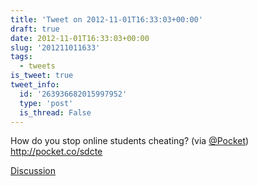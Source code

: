 ```yaml
---
title: 'Tweet on 2012-11-01T16:33:03+00:00'
draft: true
date: 2012-11-01T16:33:03+00:00
slug: '201211011633'
tags:
  - tweets
is_tweet: true
tweet_info:
  id: '263936682015997952'
  type: 'post'
  is_thread: False
---
```




How do you stop online students cheating? (via [@Pocket](https://x.com/Pocket)) <http://pocket.co/sdcte>

[Discussion](https://x.com/sytelus/status/263936682015997952)
